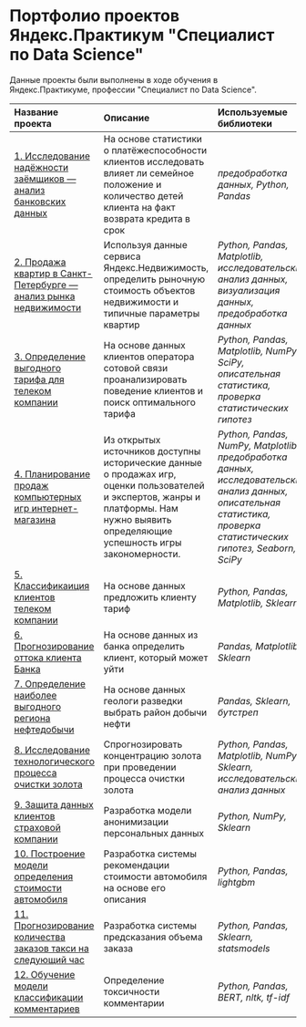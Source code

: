 # Портфолио проектов Яндекс.Практикум "Специалист по Data Science"


Данные проекты были выполнены в ходе обучения в Яндекс.Практикуме, профессии "Специалист по Data Science".

| Название проекта | Описание | Используемые библиотеки | 
| :---------------------- | :---------------------- | :---------------------- |
| [1. Исследование надёжности заёмщиков — анализ банковских данных]() | На основе статистики о платёжеспособности клиентов исследовать влияет ли семейное положение и количество детей клиента на факт возврата кредита в срок| *предобработка данных, Python, Pandas*|
| [2. Продажа квартир в Санкт-Петербурге — анализ рынка недвижимости]() | Используя данные сервиса Яндекс.Недвижимость, определить рыночную стоимость объектов недвижимости и типичные параметры квартир | *Python, Pandas, Matplotlib, исследовательский анализ данных, визуализация данных, предобработка данных* |
| [3. Определение выгодного тарифа для телеком компании]() | На основе данных клиентов оператора сотовой связи проанализировать поведение клиентов и поиск оптимального тарифа | *Python, Pandas, Matplotlib, NumPy, SciPy, описательная статистика, проверка статистических гипотез* |
| [4. Планирование продаж компьютерных игр интернет-магазина]() | Из открытых источников доступны исторические данные о продажах игр, оценки пользователей и экспертов, жанры и платформы. Нам нужно выявить определяющие успешность игры закономерности. | *Python, Pandas, NumPy, Matplotlib, предобработка данных, исследовательский анализ данных, описательная статистика, проверка статистических гипотез, Seaborn, SciPy* |
| [5. Классификаиция клиентов телеком компании]() | На основе данных предложить клиенту тариф | *Python, Pandas, Matplotlib, Sklearn* | 
| [6. Прогнозирование оттока клиента Банка]() | На основе данных из банка определить клиент, который может уйти | *Pandas, Matplotlib, Sklearn* |
| [7. Определение наиболее выгодного региона нефтедобычи]() | На основе данных геологи разведки выбрать район добычи нефти | *Pandas, Sklearn, бутстреп* |
| [8. Исследование технологического процесса очистки золота]() | Спрогнозировать концентрацию золота при проведении процесса очистки золота | *Python, Pandas, Matplotlib, NumPy, Sklearn, исследовательский анализ данных* |
| [9. Защита данных клиентов страховой компании]() | Разработка модели анонимизации персональных данных | *Python, NumPy, Sklearn* |
| [10. Построение модели определения стоимости автомобиля]() | Разработка системы рекомендации стоимости автомобиля на основе его описания | *Python, Pandas, lightgbm* |
| [11. Прогнозирование количества заказов такси на следующий час]() | Разработка системы предсказания объема заказа | *Python, Pandas, Sklearn, statsmodels* |
| [12. Обучение модели классификации комментариев]() | Определение токсичности комментарии | *Python, Pandas, BERT, nltk, tf-idf* |
